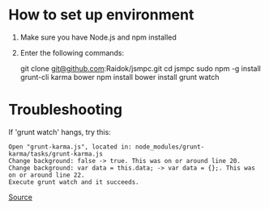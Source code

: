 
# How to set up environment

1. Make sure you have Node.js and npm installed
2. Enter the following commands:

    git clone git@github.com:Raidok/jsmpc.git
    cd jsmpc
    sudo npm -g install grunt-cli karma bower
    npm install
    bower install
    grunt watch


# Troubleshooting

If 'grunt watch' hangs, try this:

    Open "grunt-karma.js", located in: node_modules/grunt-karma/tasks/grunt-karma.js
    Change background: false -> true. This was on or around line 20.
    Change background: var data = this.data; -> var data = {};. This was on or around line 22.
    Execute grunt watch and it succeeds.

[Source](https://github.com/ngbp/ng-boilerplate/issues/37)
